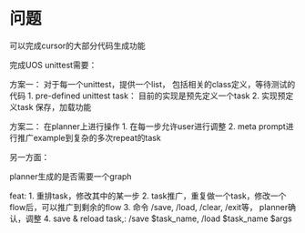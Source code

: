 # 问题

可以完成cursor的大部分代码生成功能

完成UOS unittest需要：

方案一： 对于每一个unittest，提供一个list， 包括相关的class定义，等待测试的代码
        1. pre-defined unittest task： 目前的实现是预先定义一个task
        2. 实现预定义task 保存，加载功能

方案二： 在planner上进行操作
        1. 在每一步允许user进行调整
        2. meta prompt进行推广example到复杂的多次repeat的task

另一方面：

planner生成的是否需要一个graph

feat:
    1. 重排task，修改其中的某一步
    2. task推广，重复做一个task，修改一个flow后，可以推广到剩余的flow
    3. 命令 /save, /load, /clear, /exit等， planner确认，调整
    4. save & reload task,: /save $task_name, /load $task_name $args